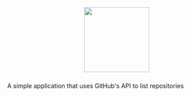 ## <div align="center"><img src="https://github.githubassets.com/images/modules/logos_page/GitHub-Mark.png" width="150" height="150" /></div>

###

A simple application that uses GitHub's API to list repositories
